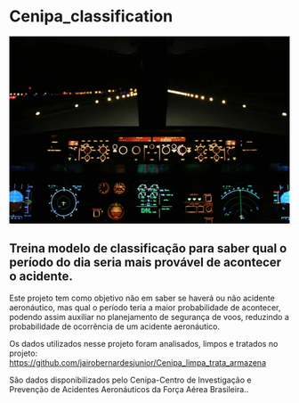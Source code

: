 # Cenipa_classification

![Imagem de Aviao](https://github.com/jairobernardesjunior/Cenipa_classification/blob/main/acidente_classification.jpeg)
 
## Treina modelo de classificação para saber qual o período do dia seria mais provável de acontecer o acidente.

Este projeto tem como objetivo não em saber se haverá ou não acidente aeronáutico, mas qual o período teria a maior probabilidade de acontecer, podendo assim auxiliar no planejamento de segurança de voos, reduzindo a probabilidade de ocorrência de um acidente aeronáutico. 

Os dados utilizados nesse projeto foram analisados, limpos e tratados no projeto:
https://github.com/jairobernardesjunior/Cenipa_limpa_trata_armazena

São dados disponibilizados pelo Cenipa-Centro de Investigação e Prevenção de Acidentes Aeronáuticos da Força Aérea Brasileira..